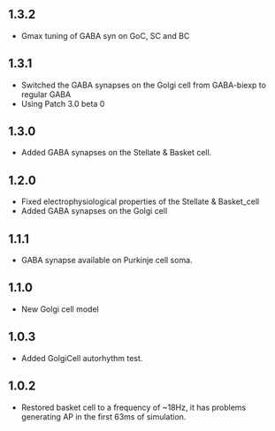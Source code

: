 ## 1.3.2

* Gmax tuning of GABA syn on GoC, SC and BC

## 1.3.1

* Switched the GABA synapses on the Golgi cell from GABA-biexp to regular GABA
* Using Patch 3.0 beta 0

## 1.3.0

* Added GABA synapses on the Stellate & Basket cell.

## 1.2.0

* Fixed electrophysiological properties of the Stellate & Basket_cell
* Added GABA synapses on the Golgi cell

## 1.1.1

* GABA synapse available on Purkinje cell soma.

## 1.1.0

* New Golgi cell model

## 1.0.3

* Added GolgiCell autorhythm test.

## 1.0.2

* Restored basket cell to a frequency of ~18Hz, it has problems generating AP in the first
  63ms of simulation.
